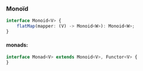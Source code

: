 

 
### Monoïd

```typescript
interface Monoid<V> {
    flatMap(mapper: (V) -> Monoid<W>): Monoid<W>; 
}
```

#### monads:
```typescript
interface Monad<V> extends Monoid<V>, Functor<V> {  
}
```

